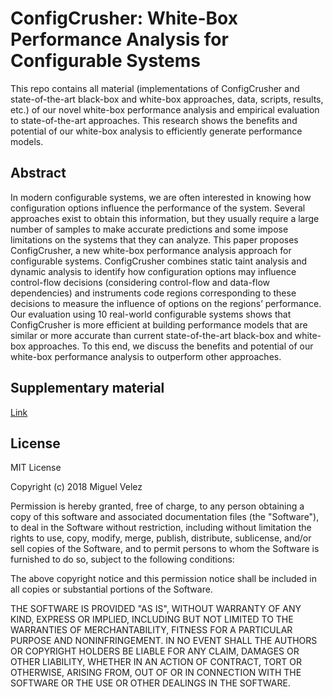 ConfigCrusher: White-Box Performance Analysis for Configurable Systems
=========

This repo contains all material (implementations of ConfigCrusher and state-of-the-art black-box and white-box approaches, data, scripts, results, etc.) of our novel white-box performance analysis and empirical evaluation to state-of-the-art approaches.
This research shows the benefits and potential of our white-box analysis to efficiently generate performance models.

## Abstract

In modern configurable systems, we are often interested in knowing how configuration options influence the performance of the system.
Several approaches exist to obtain this information, but they usually require a large number of samples to make accurate predictions and some impose limitations on the systems that they can analyze.
This paper proposes ConfigCrusher, a new white-box performance analysis approach for configurable systems.
ConfigCrusher combines static taint analysis and dynamic analysis to identify how configuration options may influence control-flow decisions (considering control-flow and data-flow dependencies) and instruments code regions corresponding to these decisions to measure the influence of options on the regions’ performance.
Our evaluation using 10 real-world configurable systems shows that ConfigCrusher is more efficient at building performance models that are similar or more accurate than current state-of-the-art black-box and white-box approaches.
To this end, we discuss the benefits and potential of our white-box performance analysis to outperform other approaches.

## Supplementary material

[Link](https://github.com/miguelvelezmj25/ConfigCrusher/blob/supplementary/src/main/resources/supplementary)

## License

MIT License

Copyright (c) 2018 Miguel Velez

Permission is hereby granted, free of charge, to any person obtaining a copy
of this software and associated documentation files (the "Software"), to deal
in the Software without restriction, including without limitation the rights
to use, copy, modify, merge, publish, distribute, sublicense, and/or sell
copies of the Software, and to permit persons to whom the Software is
furnished to do so, subject to the following conditions:

The above copyright notice and this permission notice shall be included in all
copies or substantial portions of the Software.

THE SOFTWARE IS PROVIDED "AS IS", WITHOUT WARRANTY OF ANY KIND, EXPRESS OR
IMPLIED, INCLUDING BUT NOT LIMITED TO THE WARRANTIES OF MERCHANTABILITY,
FITNESS FOR A PARTICULAR PURPOSE AND NONINFRINGEMENT. IN NO EVENT SHALL THE
AUTHORS OR COPYRIGHT HOLDERS BE LIABLE FOR ANY CLAIM, DAMAGES OR OTHER
LIABILITY, WHETHER IN AN ACTION OF CONTRACT, TORT OR OTHERWISE, ARISING FROM,
OUT OF OR IN CONNECTION WITH THE SOFTWARE OR THE USE OR OTHER DEALINGS IN THE
SOFTWARE.